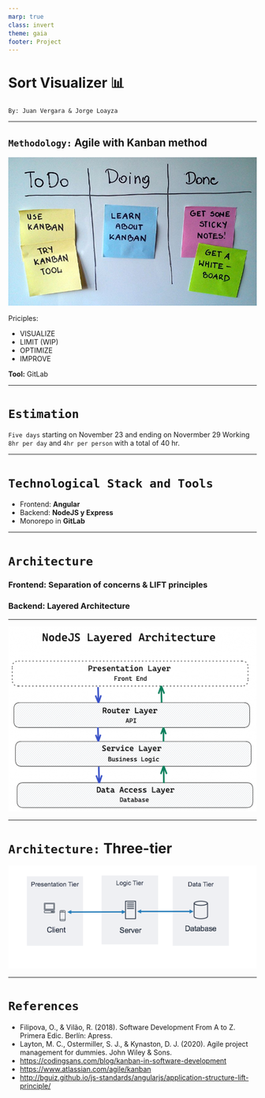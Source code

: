 ```yaml
---
marp: true
class: invert 
theme: gaia
footer: Project
---
```


<!-- _class: lead -->
# Sort Visualizer 📊

`By: Juan Vergara & Jorge Loayza`
    

---

## `Methodology:` **Agile with Kanban method**

![bg contain right:45%](images/simple-kanban-board.jpg)

Priciples:

* VISUALIZE
* LIMIT (WIP)
* OPTIMIZE
* IMPROVE

**Tool:** GitLab

---

<!-- _class: lead-->

# `Estimation`

`Five days` starting on November 23 and ending on Novermber 29
Working `8hr per day` and `4hr per person` with a total of 40 hr.

---

<!-- _class: lead -->
# `Technological Stack and Tools`

- Frontend: **Angular**
- Backend: **NodeJS y Express**
- Monorepo in **GitLab**

___

<!-- _class: lead -->
# `Architecture`

### Frontend: **Separation of concerns & LIFT principles**
### Backend: **Layered Architecture**

___

![bg 70%](images/diagram.png)

---

# `Architecture:` Three-tier

![bg 75%](images/architecture.png)

---

# `References`

- Filipova, O., & Vilão, R. (2018). Software Development From A to Z. Primera Edic. Berlín: Apress.
- Layton, M. C., Ostermiller, S. J., & Kynaston, D. J. (2020). Agile project management for dummies. John Wiley & Sons.
- https://codingsans.com/blog/kanban-in-software-development
- https://www.atlassian.com/agile/kanban
- http://bguiz.github.io/js-standards/angularjs/application-structure-lift-principle/
